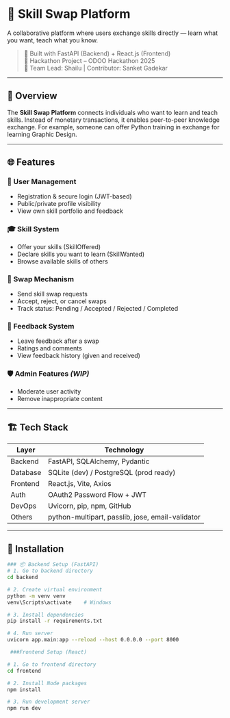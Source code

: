 # 🔄 Skill Swap Platform

A collaborative platform where users exchange skills directly — learn what you want, teach what you know.

> 🚀 Built with FastAPI (Backend) + React.js (Frontend)  
> 🎯 Hackathon Project – ODOO Hackathon 2025  
> 👥 Team Lead: Shailu | Contributor: Sanket Gadekar  

---

## 🧩 Overview

The **Skill Swap Platform** connects individuals who want to learn and teach skills. Instead of monetary transactions, it enables peer-to-peer knowledge exchange. For example, someone can offer Python training in exchange for learning Graphic Design.

---

## 🌐 Features

### 👤 User Management
- Registration & secure login (JWT-based)
- Public/private profile visibility
- View own skill portfolio and feedback

### 🎓 Skill System
- Offer your skills (SkillOffered)
- Declare skills you want to learn (SkillWanted)
- Browse available skills of others

### 🔁 Swap Mechanism
- Send skill swap requests
- Accept, reject, or cancel swaps
- Track status: Pending / Accepted / Rejected / Completed

### 💬 Feedback System
- Leave feedback after a swap
- Ratings and comments
- View feedback history (given and received)

### 🛡️ Admin Features *(WIP)*
- Moderate user activity
- Remove inappropriate content

---

## 🏗️ Tech Stack

| Layer     | Technology     |
|-----------|----------------|
| Backend   | FastAPI, SQLAlchemy, Pydantic |
| Database  | SQLite (dev) / PostgreSQL (prod ready) |
| Frontend  | React.js, Vite, Axios |
| Auth      | OAuth2 Password Flow + JWT |
| DevOps    | Uvicorn, pip, npm, GitHub |
| Others    | python-multipart, passlib, jose, email-validator |

---

## 🚀 Installation

```bash
### 📦 Backend Setup (FastAPI)
# 1. Go to backend directory
cd backend

# 2. Create virtual environment
python -m venv venv
venv\Scripts\activate    # Windows

# 3. Install dependencies
pip install -r requirements.txt

# 4. Run server
uvicorn app.main:app --reload --host 0.0.0.0 --port 8000  

 ###Frontend Setup (React)

# 1. Go to frontend directory
cd frontend

# 2. Install Node packages
npm install

# 3. Run development server
npm run dev

 
